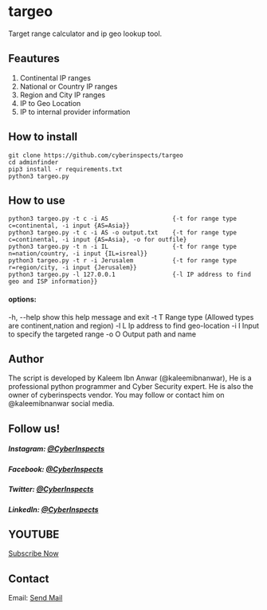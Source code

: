 # targeo
Target range calculator and ip geo lookup tool.


## Feautures
1. Continental IP ranges
2. National or Country IP ranges
3. Region and City IP ranges
4. IP to Geo Location
5. IP to internal provider information

## How to install
```
git clone https://github.com/cyberinspects/targeo
cd adminfinder
pip3 install -r requirements.txt
python3 targeo.py
```
## How to use
```
python3 targeo.py -t c -i AS                  {-t for range type c=continental, -i input {AS=Asia}}
python3 targeo.py -t c -i AS -o output.txt    {-t for range type c=continental, -i input {AS=Asia}, -o for outfile}
python3 targeo.py -t n -i IL                  {-t for range type n=nation/country, -i input {IL=isreal}}
python3 targeo.py -t r -i Jerusalem           {-t for range type r=region/city, -i input {Jerusalem}}
python3 targeo.py -l 127.0.0.1                {-l IP address to find geo and ISP information}}

```
#### options:
  -h, --help  show this help message and exit
  -t T        Range type (Allowed types are continent,nation and region)
  -l L        Ip address to find geo-location
  -i I        Input to specify the targeted range
  -o O        Output path and name

## Author
The script is developed by Kaleem Ibn Anwar (@kaleemibnanwar), He is a professional python programmer and Cyber Security expert. He is also the owner of cyberinspects vendor. You may follow or contact him on @kaleemibnanwar social media.
## Follow us!

##### Instagram: [@CyberInspects](https://instagram.com/cyberinspects)

##### Facebook: [@CyberInspects](https://facebook.com/cyberinspects)

##### Twitter: [@CyberInspects](https://twitter.com/cyberinspects)

##### LinkedIn: [@CyberInspects](https://linkedin.com/company/cyberinspects)

## YOUTUBE
[Subscribe Now](https://youtube.com/c/CyberInspects) 

## Contact
Email: [Send Mail](mailto:cyberinspects@Gmail.Com)
